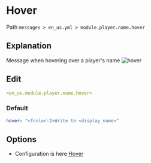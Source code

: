 # Hover
Path `messages > en_us.yml > module.player.name.hover`

## Explanation
Message when hovering over a player's name
![hover](/hover.png)

## Edit
```yaml
<en_us.module.player.name.hover>
```

### Default
```yaml
hover: "<fcolor:2>Write to <display_name>"
```

## Options

- Configuration is here [Hover](/ru/config/module/player/name/hover/)